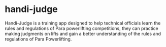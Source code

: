 # handi-judge
Handi-Judge is a training app designed to help technical officials learn the rules and regulations of Para powerlifting competitions, they can practice making judgments on lifts and gain a better understanding of the rules and regulations of Para Powerlifting.
